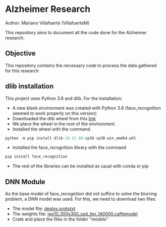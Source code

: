 # Alzheimer Research
Author: Mariano Villafuerte (VillafuerteM)

This repository aims to document all the code done for the Alzheimer research. 

## Objective
This repository contains the necessary code to process the data gathered for this research

## dlib installation
This project uses Python 3.8 and dlib. For the installation:

- A new blank environment was created with Python 3.8 (face_recognition seemed to work properly on this version)
- Downloaded the dlib wheel from this [link](https://github.com/z-mahmud22/Dlib_Windows_Python3.x)
- We place the wheel in the root of the environment.
- Installed the wheel with the command.
```python
python -m pip install dlib-19.22.99-cp38-cp38-win_amd64.whl
```
- Installed the face_recognition library with the command
```python
pip install face_recognition
```
- The rest of the libraries can be installed as usual with conda or pip

## DNN Module
As the base model of face_recognition did not suffice to solve the blurring problem, a DNN model was used. For this, we need to download two files:
- The model file: [deploy.prototxt](https://github.com/opencv/opencv/blob/master/samples/dnn/face_detector/deploy.prototxt)
- The weights file: [res10_300x300_ssd_iter_140000.caffemodel](https://github.com/spmallick/learnopencv/blob/master/FaceDetectionComparison/models/res10_300x300_ssd_iter_140000_fp16.caffemodel)
- Crate and place the files in the folder "models"